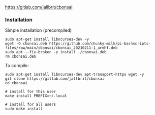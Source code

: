 https://gitlab.com/jallbrit/cbonsai

### Installation
Simple installation (precompiled)
```
sudo apt-get install libncurses-dev -y
wget -O cbonsai.deb https://github.com/chunky-milk/pi-bashscripts-files/raw/main/cbonsai/cbonsai_20210211-1_armhf.deb
sudo apt --fix-broken -y install ./cbonsai.deb
rm cbonsai.deb
```

To compile:
```
sudo apt-get install libncurses-dev apt-transport-https wget -y
git clone https://gitlab.com/jallbrit/cbonsai
cd cbonsai

# install for this user
make install PREFIX=~/.local

# install for all users
sudo make install
```
